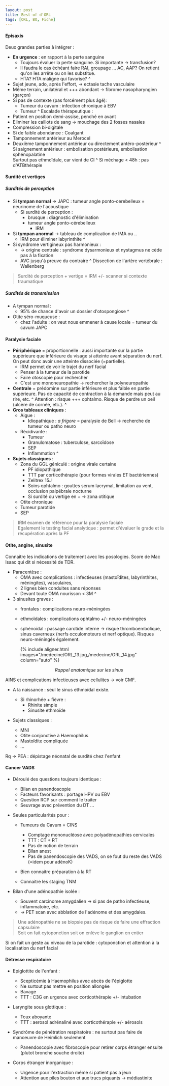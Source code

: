 ```yaml
---
layout: post
title: Best-of d'ORL
tags: [ORL, BO, Fiche]
---
```


#### Episaxis

Deux grandes parties à intégrer :
  - **En urgence** : en rapport à la perte sanguine
    - Toujours évaluer la perte sanguine. Si importante -> transfusion?
    - Il faudra le cas échéant faire RAI, groupage ... AC, AAP? On retient qu'on les arrête ou on les substitue.
    - HTA? HTA maligne qui favorise?
^
  - Sujet jeune, ado, après l'effort, -> ectasie tache vasculaire
  - Même terrain, unilatéral et +++ abondant -> fibrome nasopharyngien (garçon)
  - Si pas de contexte (pas forcément plus âgé):
    - Tumeur du cavum : infection chronique à EBV
    - Tumeur
^
Escalade thérapeutique :
  - Patient en position demi-assise, penché en avant
  - Eliminer les caillots de sang -> mouchage des 2 fosses nasales
  - Compression bi-digitale
  - Si de faible abondance : Coalgant
  - Tamponnement antérieur au Merocel
  - Deuxième tamponnement antérieur ou directement antéro-postérieur
^
Si saignement antérieur : embolisation postérieure, embolisation sphénopalatine<br>
Surtout pas ethmoïdale, car vient de CI
^
Si méchage < 48h : pas d'ATBthérapie

#### Surdité et vertiges

##### Surdités de perception

- Si **tympan normal** -> JAPC : tumeur angle ponto-cerebelleux = neurinome de l'acoustique
  - Si surdité de perception :
    - brusque : diagnostic d'élimination
    - tumeur angle ponto-cérebelleux
      - IRM
- Si **tympan anormal** -> tableau de complication de IMA ou ..
  - IRM pour éliminer labyrinthite
^
- Si syndrome vertigineux pas harmonieux :
  - -> origine centrale : syndrome dysarmonieux et nystagmus ne cède pas à la fixation
  - AVC jusqu'à preuve du contraire
^
Dissection de l'artère vertébrale : Wallenberg

> Surdité de perception + vertige = IRM +/- scanner si contexte traumatique

##### Surdités de transmission

- A tympan normal :
  - 95% de chance d'avoir un dossier d'otospongiose
^
- Otite séro-muqueuse :
   - chez l'adulte : on veut nous emmener à cause locale = tumeur du cavum JAPC

#### Paralysie faciale

- **Périphérique** = proportionnelle : aussi importante sur la partie supérieure que inférieure du visage si atteinte avant séparation du nerf. On peut donc avoir une atteinte dissociée (=partielle).
  - IRM permet de voir le trajet du nerf facial
  - Penser à la tumeur de la parotide
  - Faire otoscopie pour rechercher
  - C'est une mononeuropathie -> rechercher la polyneuropathie
- **Centrale** = prédomine sur partie inférieure et plus faible en partie supérieure. Pas de capacité de contraction à la demande mais peut au rire, etc.
^
Attention : risque +++ ophtalmo. Risque de perdre un oeil (ulcère de cornée, etc.).
^
- **Gros tableaux cliniques** :
  - Aigue :
    - Idiopathique : *a frigore* = paralysie de Bell  -> recherche de tumeur ou patho neuro
  - Récidivante :
    - Tumeur
    - Granulomatose : tuberculose, sarcoïdose
    - SEP
    - Inflammation
^
- **Sujets classiques** :
  - Zona du GGL géniculé : origine virale certaine
    - PF idiopathique
    - TTT par corticothérapie (pour formes virales ET bactériennes)
    - Zelitrex 15J
    - Soins ophtalmo : gouttes serum lacrymal, limitation au vent, occlusion palpébrale nocturne
    - Si surdité ou vertige en + -> zona otitique
  - Otite chronique
  - Tumeur parotide
  - SEP

> IRM examen de référence pour la paralysie faciale<br>
Egalement le testing facial analytique : permet d'évaluer le grade et la récupération après la PF

#### Otite, angine, sinusite

Connaitre les indications de traitement avec les posologies. Score de Mac Isaac qui dit si nécessité de TDR.

- Paracentèse :
  - OMA avec complications : infectieuses (mastoïdites, labyrinthites, méningites), vasculaires,
  - 2 lignes bien conduites sans réponses
  - Devant toute OMA nourisson < 3M
^
- 3 sinusites graves :
  - frontales : complications neuro-méningées
  - ethmoïdales : complications ophtalmo +/- neuro-méningées
  - sphénoïdal : passage carotide interne -> risque thromboembolique, sinus caverneux (nerfs occulomoteurs et nerf optique). Risques neuro-méningés également.


    {% include aligner.html images="/medecine/ORL_13.jpg,/medecine/ORL_14.jpg" column="auto" %}
  <p align="center">
      <em>Rappel anatomique sur les sinus</em>
  </p>

AINS et complications infectieuses avec cellulites -> voir CMF.

- A la naissance : seul le sinus ethmoïdal existe.
  - Si rhinorhée + fièvre :
    - Rhinite simple
    - Sinusite ethmoïde

- Sujets classiques :
   - MNI
   - Otite conjonctive à Haemophilus
   - Mastoïdite compliquée
   - ...

Rq -> PEA : dépistage néonatal de surdité chez l'enfant

#### Cancer VADS

- Déroulé des questions toujours identique :
  - Bilan en panendoscopie
  - Facteurs favorisants : portage HPV ou EBV
  - Question RCP sur comment le traiter
  - Seuvrage avec prévention du DT ...

- Seules particularités pour :
  - Tumeurs du Cavum = CINS
    - Comptage mononucléose avec polyadénopathies cervicales
    - TTT : CT + RT
    - Pas de notion de terrain
    - Bilan anest
    - Pas de panendoscopie des VADS, on se fout du reste des VADS (=idem pour adénoK)

  - Bien connaitre préparation à la RT
  - Connaitre les staging TNM

- Bilan d'une adénopathie isolée :
  - Souvent carcinome amygdalien -> si pas de patho infectieuse, inflammatoire, etc.
  - -> PET scan avec abblation de l'adénome et des amygdales.

> Une adénopathie ne se biopsie pas de risque de faire une effraction capsulaire<br>
Soit on fait cytoponction soit on enlève le ganglion en entier

Si on fait un geste au niveau de la parotide : cytoponction et attention à la localisation du nerf facial

#### Détresse respiratoire

- Epiglottite de l'enfant :
  - Scepticémie à Haemophilus avec abcès de l'épiglotte
  - Ne surtout pas mettre en position allongée
  - Bavage
  - TTT : C3G en urgence avec corticothérapie +/- intubation

- Laryngite sous glottique :
  - Toux aboyante
  - TTT : aerosol adrénaliné avec corticothérapie +/- aérosols

- Syndrôme de pénétration respiratoire : ne surtout pas faire de manoeuvre de Heimlich seulement
  - Panendoscopie avec fibroscopie pour retirer corps étranger ensuite (plutot bronche souche droite)

- Corps étranger inorganique :
  - Urgence pour l'extraction même si patient pas a jeun
  - Attention aux piles bouton et aux trucs piquants -> médiastinite
